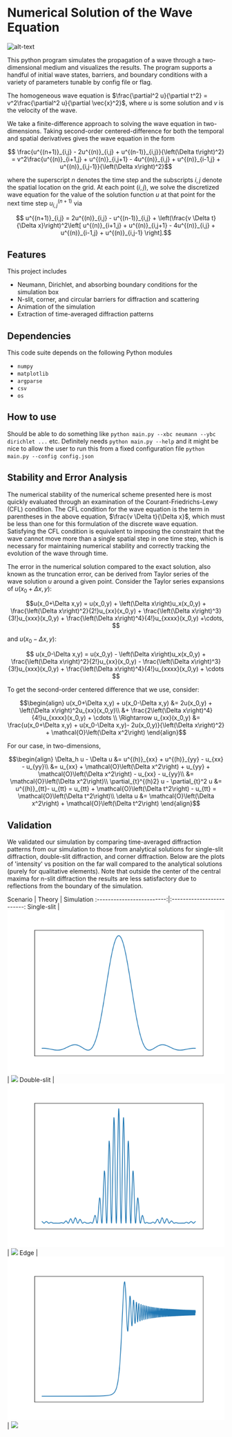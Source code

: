 # Numerical Solution of the Wave Equation
![alt-text](examples/double_slit.gif)

This python program simulates the propagation of a wave through a two-dimensional medium and visualizes the results. The program supports a handful of initial wave states, barriers, and boundary conditions with a variety of parameters tunable by config file or flag.

The homogeneous wave equation is $\frac{\partial^2 u}{\partial t^2} = v^2\frac{\partial^2 u}{\partial \vec{x}^2}$, where $u$ is some solution and $v$ is the velocity of the wave.

We take a finite-difference approach to solving the wave equation in two-dimensions. 
Taking second-order centered-difference for both the temporal and spatial derivatives gives the wave equation in the form

```math
 \frac{u^{(n+1)}_{i,j} - 2u^{(n)}_{i,j} + u^{(n-1)}_{i,j}}{\left(\Delta t\right)^2} = v^2\frac{u^{(n)}_{i+1,j} + u^{(n)}_{i,j+1} - 4u^{(n)}_{i,j} + u^{(n)}_{i-1,j} + u^{(n)}_{i,j-1}}{\left(\Delta x\right)^2}
```

where the superscript $n$ denotes the time step and the subscripts $i,j$ denote the spatial location on the grid. 
At each point $(i,j)$, we solve the discretized wave equation for the value of the solution function $u$ at that point for the next time step $u_{i,j}^{(n+1)}$ via
```math
 u^{(n+1)}_{i,j} = 2u^{(n)}_{i,j} - u^{(n-1)}_{i,j} + \left(\frac{v \Delta t}{\Delta x}\right)^2\left[
u^{(n)}_{i+1,j} + u^{(n)}_{i,j+1} - 4u^{(n)}_{i,j} + u^{(n)}_{i-1,j} + u^{(n)}_{i,j-1}
\right].
```

## Features

This project includes
- Neumann, Dirichlet, and absorbing boundary conditions for the simulation box
- N-slit, corner, and circular barriers for diffraction and scattering
- Animation of the simulation
- Extraction of time-averaged diffraction patterns

## Dependencies

This code suite depends on the following Python modules
- `numpy`
- `matplotlib`
- `argparse`
- `csv`
- `os`

## How to use
Should be able to do something like
```python main.py --xbc neumann --ybc dirichlet ...```
etc. Definitely needs 
```python main.py --help```
and it might be nice to allow the user to run this from a fixed configuration file
```python main.py --config config.json```

## Stability and Error Analysis

The numerical stability of the numerical scheme presented here is most quickly evaluated through an examination of the Courant-Friedrichs-Lewy (CFL) condition. 
The CFL condition for the wave equation is the term in parentheses in the above equation, $\frac{v \Delta t}{\Delta x}$, which must be less than one for this formulation of the discrete wave equation. 
Satisfying the CFL condition is equivalent to imposing the constraint that the wave cannot move more than a single spatial step in one time step, which is necessary for maintaining numerical stability and correctly tracking the evolution of the wave through time.

The error in the numerical solution compared to the exact solution, also known as the truncation error, can be derived from Taylor series of the wave solution $u$ around a given point. 
Consider the Taylor series expansions of $u(x_0 + \Delta x,y)$:

```math
u(x_0+\Delta x,y) = u(x_0,y) + \left(\Delta x\right)u_x(x_0,y) + \frac{\left(\Delta x\right)^2}{2!}u_{xx}(x_0,y)

 + \frac{\left(\Delta x\right)^3}{3!}u_{xxx}(x_0,y) + \frac{\left(\Delta x\right)^4}{4!}u_{xxxx}(x_0,y) +\cdots, 
```
and $u(x_0 - \Delta x,y)$:
```math
 u(x_0-\Delta x,y) = u(x_0,y) - \left(\Delta x\right)u_x(x_0,y) + \frac{\left(\Delta x\right)^2}{2!}u_{xx}(x_0,y) 

 - \frac{\left(\Delta x\right)^3}{3!}u_{xxx}(x_0,y) + \frac{\left(\Delta x\right)^4}{4!}u_{xxxx}(x_0,y) + \cdots 
```
To get the second-order centered difference that we use, consider:
```math
\begin{align}
 u(x_0+\Delta x,y) + u(x_0-\Delta x,y) &= 2u(x_0,y) + \left(\Delta x\right)^2u_{xx}(x_0,y)\\
 &+ \frac{2\left(\Delta x\right)^4}{4!}u_{xxxx}(x_0,y) + \cdots \\
 \Rightarrow u_{xx}(x_0,y) &= \frac{u(x_0+\Delta x,y) + u(x_0-\Delta x,y)- 2u(x_0,y)}{\left(\Delta x\right)^2} + \mathcal{O}\left(\Delta x^2\right) 
\end{align}
```
For our case, in two-dimensions,
```math
\begin{align}
     \Delta_h u - \Delta u &= u^{(h)}_{xx} + u^{(h)}_{yy} - u_{xx} - u_{yy}\\
     &= u_{xx} + \mathcal{O}\left(\Delta x^2\right) + u_{yy} + \mathcal{O}\left(\Delta x^2\right) - u_{xx} - u_{yy}\\
     &= \mathcal{O}\left(\Delta x^2\right)\\
     \partial_{t}^{(h)2} u - \partial_{t}^2 u &= u^{(h)}_{tt}- u_{tt} = u_{tt} + \mathcal{O}\left(\Delta t^2\right) - u_{tt} = \mathcal{O}\left(\Delta t^2\right)\\
    \delta u &= \mathcal{O}\left(\Delta x^2\right) + \mathcal{O}\left(\Delta t^2\right)
\end{align}
```

## Validation
We validated our simulation by comparing time-averaged diffraction patterns from our simulation to those from analytical solutions for single-slit diffraction, double-slit diffraction, and corner diffraction. Below are the plots of 'intensity' vs position on the far wall compared to the analytical solutions (purely for qualitative elements). Note that outside the center of the central maxima for n-slit diffraction the results are less satisfactory due to reflections from the boundary of the simulation.

Scenario    |   Theory       |  Simulation
:-------------------------:|:-------------------------:
Single-slit |   ![](pngs/single_slit.png) |  ![](pngs/single_slit_sim.png)
Double-slit |   ![](pngs/double_slit.png) |  ![](pngs/double_slit_sim.png)
Edge    |   ![](pngs/edge.png)      |  ![](pngs/edge_sim.png)
